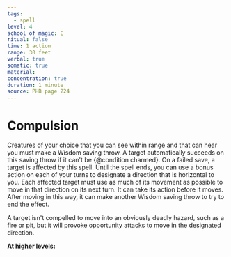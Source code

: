 ```yaml
---
tags:
  - spell
level: 4
school of magic: E
ritual: false
time: 1 action
range: 30 feet
verbal: true
somatic: true
material: 
concentration: true
duration: 1 minute
source: PHB page 224
---
```

# Compulsion
Creatures of your choice that you can see within range and that can hear you must make a Wisdom saving throw. A target automatically succeeds on this saving throw if it can't be {@condition charmed}. On a failed save, a target is affected by this spell. Until the spell ends, you can use a bonus action on each of your turns to designate a direction that is horizontal to you. Each affected target must use as much of its movement as possible to move in that direction on its next turn. It can take its action before it moves. After moving in this way, it can make another Wisdom saving throw to try to end the effect.

A target isn't compelled to move into an obviously deadly hazard, such as a fire or pit, but it will provoke opportunity attacks to move in the designated direction.

**At higher levels:** 